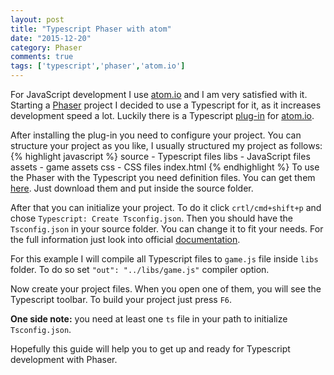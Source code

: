```yaml
---
layout: post
title: "Typescript Phaser with atom"
date: "2015-12-20"
category: Phaser
comments: true
tags: ['typescript','phaser','atom.io']
---
```


For JavaScript development I use [atom.io](https://atom.io/) and I am very satisfied with it. Starting a  [Phaser](http://phaser.io/) project I decided to use a Typescript for it, as it increases development speed a lot. Luckily there is a Typescript [plug-in](https://atom.io/packages/atom-typescript) for [atom.io](https://atom.io/).

After installing the plug-in you need to configure your project.
You can structure your project as you like, I usually structured my project as follows:
{% highlight javascript %}
source - Typescript files
libs - JavaScript files
assets - game assets
css - CSS files
index.html
{% endhighlight %}
To use the Phaser with the Typescript you need definition files. You can get them [here](https://github.com/photonstorm/phaser/tree/master/typescript). Just download them and put inside the source folder.

After that you can initialize your project. To do it click `crtl/cmd+shift+p` and chose `Typescript: Create Tsconfig.json`. Then you should have the `Tsconfig.json` in your source folder. You can change it to fit your needs. For the full information just look into official [documentation](https://github.com/Microsoft/TypeScript/wiki/Compiler-Options).

For this example I will compile all Typescript files to `game.js` file inside `libs` folder. To do so set `"out": "../libs/game.js"` compiler option.

Now create your project files. When you open one of them, you will see the Typescript toolbar. To build your project just press `F6`.

<b>One side note:</b> you need at least one `ts` file in your path to initialize `Tsconfig.json`.

Hopefully this guide will help you to get up and ready for Typescript development with Phaser.
